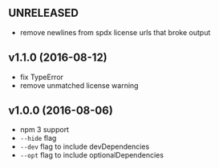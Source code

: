 ## UNRELEASED

- remove newlines from spdx license urls that broke output

## v1.1.0 (2016-08-12)

- fix TypeError
- remove unmatched license warning

## v1.0.0 (2016-08-06)

- npm 3 support
- `--hide` flag
- `--dev` flag to include devDependencies
- `--opt` flag to include optionalDependencies
